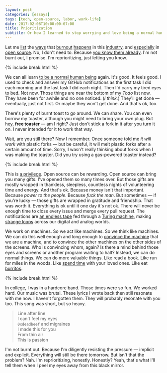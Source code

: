 ```yaml
---
layout: post
categories: [essays]
tags: [tech, open-source, labor, work-life]
date: 2017-02-08T10:00:00-07:00
title: Prioritization
subtitle: Or how I learned to stop worrying and love being a normal human
---
```


Let me [list](https://medium.com/@thejameskyle/dear-javascript-7e14ffcae36c#.4kno1s8mc) the [ways](https://medium.com/@azerbike/i-ve-just-liberated-my-modules-9045c06be67c#.o23m0vlx3) that [burnout](http://chris.eidhof.nl/post/burnout/) [happens](https://medium.com/@oleg008/fighting-burnout-with-open-source-ba87559ad844#.b4u5csdav) in this [industry](https://medium.com/@jedwatson/sustainable-open-source-ff29c42a54c5#.5i277t9vl), and [especially](https://medium.com/the-javascript-collection/healthy-open-source-967fa8be7951#.9w8myd6u4) in [open source](https://medium.com/@fox/the-dark-side-of-open-source-ba5a66c8a4c3#.g76f3syvn). No, I don't need to. Because [you know them already](http://www.stilldrinking.com/programming-sucks). I'm not burnt out, I promise. I'm reprioritizing, just letting you know.

<!--excerpt-->

{% include break.html %}

We can all learn [to be a normal human being](https://medium.com/@taramann/learning-to-just-be-a-person-a69c1a852fcb#.xwnyusjhl) again. It's good. It feels good. I used to check and answer my GitHub notifications as the first task I did each morning and the last task I did each night. Then I'd carry my tired eyes to bed. Not now. Those things are near the bottom of my *Todo* list now. They have been for awhile and no one noticed. (*I think.*) They'll get done &mdash; eventually, just not first. Or maybe they won't get done. And that's ok, too.

There's plenty of burnt toast to go around. We can share. You can even borrow my toaster, although you might need to bring your own plug. But hey, **free toaster** &mdash; am I right? Just don't stick a fork in it after you turn it on. I never intended for it to work that way.

Wait, are you still there? Now I remember. Once someone told me *it will work* with plastic forks &mdash; but be careful, it will melt plastic forks after a certain amount of time. Sorry, I wasn't really thinking about forks when I was making the toaster. Did you try using a gas-powered toaster instead?

{% include break.html %}

This is [a privilege](http://geekfeminism.wikia.com/wiki/Open_Source_Male_Privilege_Checklist). Open source can be rewarding. Open source can bring you many gifts. I've opened them so many times over. But those gifts are mostly wrapped in thankless, sleepless, countless nights of volunteering time and energy. And that's ok. Because money isn't that important. Because *power to the people*. Because *fuck the man*. But sometimes &mdash; if you're lucky &mdash; those gifts are wrapped in gratitude and friendship. That was worth it. Everything is ok until it one day it's not ok. There will never be enough time to close every issue and merge every pull request. The notifications are [an endless tape](https://en.wikipedia.org/wiki/Halting_problem) fed through a [Turing machine](https://en.wikipedia.org/wiki/Turing_machine), making [strange loops](https://en.wikipedia.org/wiki/I_Am_a_Strange_Loop) across our digital and analog worlds.

We work on machines. So we act like machines. So we think like machines. We can do this well enough and long enough to [convince the machine](https://en.wikipedia.org/wiki/Turing_test) that we are a machine, and to convince the other machines on the other sides of the screens. Who is convincing whom, again? Is there a mind behind those eyes and screens or another program waiting to halt? Instead, we can do normal things. We can do more valuable things. Like read a book. Like run for miles in the woods. Like [spend time](http://www.timewellspent.io) with your loved ones. Like eat [burritos](http://blog.plover.com/prog/burritos.html).

{% include break.html %}

In college, I was in a hardcore band. Those times were so fun. We worked hard. Our music was brutal. These lyrics I wrote back then still resonate with me now. I haven't forgotten them. They will probably resonate with you too. This song was short, but so heavy.

> Line after line <br>
> I can't feel my eyes <br>
> `0xdeadbeef` and migraines <br>
> I made this for you <br>
> From thin air <br>
> This is passion

I'm not burnt out. Because I'm diligently resisting the pressure &mdash; implicit and explicit. Everything will still be there tomorrow. But isn't that the problem? Nah. I'm reprioritizing, honestly. Honestly? Yeah, that's what I'll tell them when I peel my eyes away from this black mirror.
